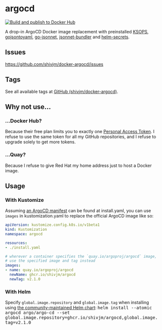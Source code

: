 # argocd

[![Build and publish to Docker Hub](https://github.com/shivjm/docker-argocd/actions/workflows/publish.yml/badge.svg)](https://github.com/shivjm/docker-argocd/actions/workflows/publish.yml)

A drop-in ArgoCD Docker image replacement with preinstalled
[KSOPS](https://github.com/viaduct-ai/kustomize-sops#argo-cd-integration),
[gojsontoyaml](https://github.com/brancz/gojsontoyaml),
[go-jsonnet](https://github.com/google/go-jsonnet/),
[jsonnet-bundler](https://github.com/jsonnet-bundler/jsonnet-bundler)
and [helm-secrets](https://github.com/jkroepke/helm-secrets).

## Issues

<https://github.com/shivjm/docker-argocd/issues>

## Tags

See all available tags at [GitHub (shivjm/docker-argocd)](https://github.com/shivjm/docker-argocd/pkgs/container/argocd/versions).

## Why not use…

### …Docker Hub?

Because their free plan limits you to exactly one [Personal Access Token](https://docs.docker.com/docker-hub/access-tokens/#create-an-access-token). I refuse to use the same token for all my GitHub repositories, and I refuse to upgrade solely to get more tokens.

### …Quay?

Because I refuse to give Red Hat my home address just to host a Docker image.

## Usage

### With Kustomize

Assuming [an ArgoCD manifest](https://github.com/argoproj/argo-cd/tree/master/manifests) can be found at install.yaml, you can use `images` in kustomization.yaml to replace the official ArgoCD image like so:

```yaml
apiVersion: kustomize.config.k8s.io/v1beta1
kind: Kustomization
namespace: argocd

resources:
- ./install.yaml

# wherever a container specifies the `quay.io/argoproj/argocd` image,
# use the specified image and tag instead
images:
- name: quay.io/argoproj/argocd
  newName: ghcr.io/shivjm/argocd
  newTag: v2.1.0
```

### With Helm

Specify `global.image.repository` and `global.image.tag` when installing using [the community-maintained Helm chart](https://github.com/argoproj/argo-helm/tree/master/charts/argo-cd): <kbd>helm install --atomic argocd argo/argo-cd --set global.image.repository=ghcr.io/shivjm/argocd,global.image.tag=v2.1.0</kbd>
